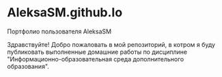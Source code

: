 # AleksaSM.github.Io
Портфолио пользователя AleksaSM

Здравствуйте! Добро пожаловать в мой репозиторий, в котром я буду публиковать выполненные домашние работы по дисциплине "Информационно-образовательная среда дополнительного образования".
